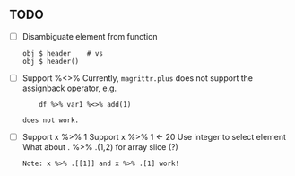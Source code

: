 
## TODO

 * [ ] Disambiguate element from function
       
       obj $ header    # vs 
       obj $ header() 


 * [ ] Support %<>%
       Currently, `magrittr.plus` does not support the assignback operator, e.g. 

           df %>% var1 %<>% add(1) 
   
       does not work.


 * [ ] Support x %>% 1 
       Support x %>% 1 <- 20 
       Use integer to select element
       What about . %>% .(1,2) for array slice (?)

       Note: x %>% .[[1]] and x %>% .[1] work! 
